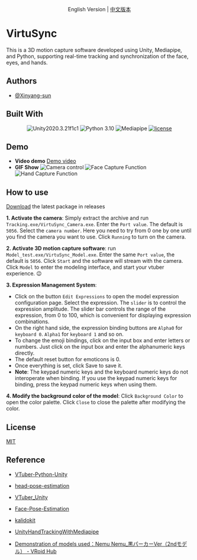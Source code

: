 
<div align="center">
  
English Version | [中文版本](./README.zh-cn.md)

</div>

# VirtuSync

This is a 3D motion capture software developed using Unity, Mediapipe, and Python, supporting real-time tracking and synchronization of the face, eyes, and hands.




## Authors

- [@Xinyang-sun](https://www.github.com/xinyang-sun)


## Built With

<div align="center">

![Unity2020.3.21f1c1](https://img.shields.io/badge/Unity-2020.3.21f1c1-blue)
![Python 3.10](https://img.shields.io/badge/Python-3.10-blue)
![Mediapipe](https://img.shields.io/badge/Mediapipe-blue
)
[![license](https://img.shields.io/badge/license-MIT-blue
)](https://github.com/xinyang-sun/VirtuSync?tab=MIT-1-ov-file)

</div>


## Demo
- **Video demo**
[Demo video](https://www.bilibili.com/video/BV1NZrtYAEaK/?share_source=copy_web&vd_source=9b95709580179b5fcb8562c82ecdfa35)
- **GIF Show**
![Camera control](./Unity/face%20and%20hand%20track/GIF/camera_en.gif)
![Face Capture Function](./Unity/face%20and%20hand%20track/GIF/face_en.gif)
![Hand Capture Function](./Unity/face%20and%20hand%20track/GIF/hand_en.gif)



## How to use

[Download](https://github.com/xinyang-sun/VirtuSync/releases) the latest package in releases

**1. Activate the camera**: Simply extract the archive and run `Tracking.exe/VirtuSync_Camera.exe`. Enter the `Port value`. The default is `5056`. Select the `camera number`. Here you need to try from 0 one by one until you find the camera you want to use. Click `Running` to turn on the camera.

**2. Activate 3D motion capture software**: run `Model_test.exe/VirtuSync_Model.exe`. Enter the same `Port value`, the default is `5056`. Click `Start` and the software will stream with the camera. Click `Model` to enter the modeling interface, and start your vtuber experience. 😉

**3. Expression Management System**: 
- Click on the button `Edit Expressions` to open the model expression configuration page. Select the expression. The `slider` is to control the expression amplitude. The slider bar controls the range of the expression, from 0 to 100, which is convenient for displaying expression combinations.
- On the right hand side, the expression binding buttons are `Alpha0` for `keyboard 0`. `Alpha1` for `keyboard 1` and so on.
- To change the emoji bindings, click on the input box and enter letters or numbers. Just click on the input box and enter the alphanumeric keys directly.
- The default reset button for emoticons is 0.
- Once everything is set, click Save to save it.
- **Note**: The keypad numeric keys and the keyboard numeric keys do not interoperate when binding. If you use the keypad numeric keys for binding, press the keypad numeric keys when using them.

**4. Modify the background color of the model**: Click `Background Color` to open the color palette. Click `Close` to close the palette after modifying the color.
## License
[MIT](https://github.com/xinyang-sun/VirtuSync/tree/main?tab=MIT-1-ov-file)
## Reference
- [VTuber-Python-Unity](https://github.com/mmmmmm44/VTuber-Python-Unity/tree/main)

- [head-pose-estimation](https://github.com/yinguobing/head-pose-estimation)

- [VTuber_Unity](https://github.com/kwea123/VTuber_Unity?tab=readme-ov-file)

- [Face-Pose-Estimation](https://github.com/jerryhouuu/Face-Yaw-Roll-Pitch-from-Pose-Estimation-using-OpenCV)

- [kalidokit](https://github.com/yeemachine/kalidokit?tab=readme-ov-file)

- [UnityHandTrackingWithMediapipe](https://github.com/TesseraktZero/UnityHandTrackingWithMediapipe)

- [Demonstration of models used：Nemu Nemu_黒パーカーVer（2ndモデル） - VRoid Hub](https://hub.vroid.com/en/characters/9150908110176006593/models/2059315200011240750)

